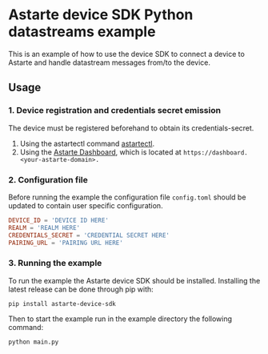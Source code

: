 <!--
Copyright 2025 Samuele Vecchi Srl

SPDX-License-Identifier: MIT 
-->

# Astarte device SDK Python datastreams example
This is an example of how to use the device SDK to connect a device to Astarte
and handle datastream messages from/to the device.

## Usage
### 1. Device registration and credentials secret emission
The device must be registered beforehand to obtain its credentials-secret.

1. Using the astartectl command [astartectl](https://github.com/astarte-platform/astartectl).
2. Using the [Astarte Dashboard](https://docs.astarte-platform.org/snapshot/015-astarte_dashboard.html),
which is located at `https://dashboard.<your-astarte-domain>.`

### 2. Configuration file
Before running the example the configuration file `config.toml` should be updated to contain user
specific configuration.

```toml
DEVICE_ID = 'DEVICE ID HERE'
REALM = 'REALM HERE'
CREDENTIALS_SECRET = 'CREDENTIAL SECRET HERE'
PAIRING_URL = 'PAIRING URL HERE'
```

### 3. Running the example

To run the example the Astarte device SDK should be installed. Installing the latest release can be
done through pip with:
```shell
pip install astarte-device-sdk
```
Then to start the example run in the example directory the following command:
```shell
python main.py
```
